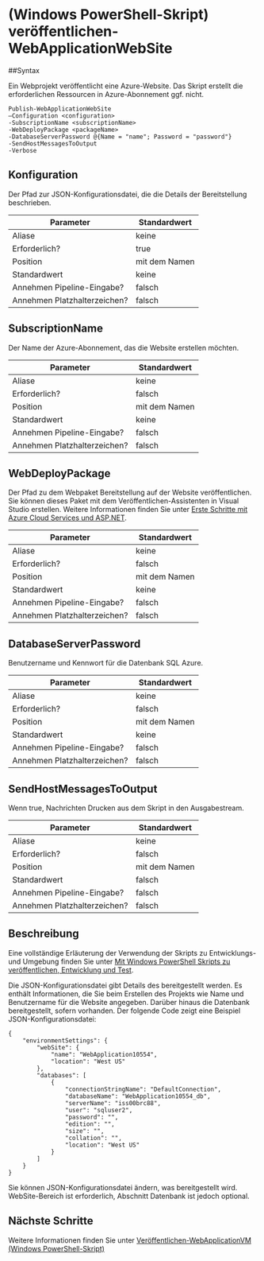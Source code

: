 <properties
   pageTitle="(Windows PowerShell-Skript) veröffentlichen-WebApplicationWebSite | Microsoft Azure"
   description="Erfahren Sie, wie ein Webprojekt eine Azure-Website veröffentlichen. Dieses Skript erstellt die erforderlichen Ressourcen in Azure-Abonnement ggf. nicht."
   services="visual-studio-online"
   documentationCenter="na"
   authors="TomArcher"
   manager="douge"
   editor="" />
<tags
   ms.service="multiple"
   ms.devlang="dotnet"
   ms.topic="article"
   ms.tgt_pltfrm="na"
   ms.workload="multiple"
   ms.date="08/15/2016"
   ms.author="tarcher" />

# <a name="publish-webapplicationwebsite-windows-powershell-script"></a>(Windows PowerShell-Skript) veröffentlichen-WebApplicationWebSite

##<a name="syntax"></a>Syntax

Ein Webprojekt veröffentlicht eine Azure-Website. Das Skript erstellt die erforderlichen Ressourcen in Azure-Abonnement ggf. nicht.

    Publish-WebApplicationWebSite
    –Configuration <configuration>
    -SubscriptionName <subscriptionName>
    -WebDeployPackage <packageName>
    -DatabaseServerPassword @{Name = "name"; Password = "password"}
    -SendHostMessagesToOutput
    -Verbose


## <a name="configuration"></a>Konfiguration

Der Pfad zur JSON-Konfigurationsdatei, die die Details der Bereitstellung beschrieben.

|Parameter|Standardwert|
|---|---|
|Aliase|keine|
|Erforderlich?|true|
|Position|mit dem Namen|
|Standardwert|keine|
|Annehmen Pipeline-Eingabe?|falsch|
|Annehmen Platzhalterzeichen?|falsch|

## <a name="subscriptionname"></a>SubscriptionName

Der Name der Azure-Abonnement, das die Website erstellen möchten.

|Parameter|Standardwert|
|---|---|
|Aliase|keine|
|Erforderlich?|falsch|
|Position|mit dem Namen|
|Standardwert|keine|
|Annehmen Pipeline-Eingabe?|falsch|
|Annehmen Platzhalterzeichen?|falsch|

## <a name="webdeploypackage"></a>WebDeployPackage

Der Pfad zu dem Webpaket Bereitstellung auf der Website veröffentlichen. Sie können dieses Paket mit dem Veröffentlichen-Assistenten in Visual Studio erstellen. Weitere Informationen finden Sie unter [Erste Schritte mit Azure Cloud Services und ASP.NET](http://go.microsoft.com/fwlink/p/?LinkID=623089).

|Parameter|Standardwert|
|---|---|
|Aliase|keine|
|Erforderlich?|falsch|
|Position|mit dem Namen|
|Standardwert|keine|
|Annehmen Pipeline-Eingabe?|falsch|
|Annehmen Platzhalterzeichen?|falsch|

## <a name="databaseserverpassword"></a>DatabaseServerPassword

Benutzername und Kennwort für die Datenbank SQL Azure.

|Parameter|Standardwert|
|---|---|
|Aliase|keine|
|Erforderlich?|falsch|
|Position|mit dem Namen|
|Standardwert|keine|
|Annehmen Pipeline-Eingabe?|falsch|
|Annehmen Platzhalterzeichen?|falsch|

## <a name="sendhostmessagestooutput"></a>SendHostMessagesToOutput

Wenn true, Nachrichten Drucken aus dem Skript in den Ausgabestream.

|Parameter|Standardwert|
|---|---|
|Aliase|keine|
|Erforderlich?|falsch|
|Position|mit dem Namen|
|Standardwert|falsch|
|Annehmen Pipeline-Eingabe?|falsch|
|Annehmen Platzhalterzeichen?|falsch|

## <a name="remarks"></a>Beschreibung

Eine vollständige Erläuterung der Verwendung der Skripts zu Entwicklungs- und Umgebung finden Sie unter [Mit Windows PowerShell Skripts zu veröffentlichen, Entwicklung und Test](vs-azure-tools-publishing-using-powershell-scripts.md).

Die JSON-Konfigurationsdatei gibt Details des bereitgestellt werden. Es enthält Informationen, die Sie beim Erstellen des Projekts wie Name und Benutzername für die Website angegeben. Darüber hinaus die Datenbank bereitgestellt, sofern vorhanden. Der folgende Code zeigt eine Beispiel JSON-Konfigurationsdatei:

    {
        "environmentSettings": {
            "webSite": {
                "name": "WebApplication10554",
                "location": "West US"
            },
            "databases": [
                {
                    "connectionStringName": "DefaultConnection",
                    "databaseName": "WebApplication10554_db",
                    "serverName": "iss00brc88",
                    "user": "sqluser2",
                    "password": "",
                    "edition": "",
                    "size": "",
                    "collation": "",
                    "location": "West US"
                }
            ]
        }
    }

Sie können JSON-Konfigurationsdatei ändern, was bereitgestellt wird. WebSite-Bereich ist erforderlich, Abschnitt Datenbank ist jedoch optional.

## <a name="next-steps"></a>Nächste Schritte

Weitere Informationen finden Sie unter [Veröffentlichen-WebApplicationVM (Windows PowerShell-Skript)](vs-azure-tools-publish-webapplicationvm.md)
